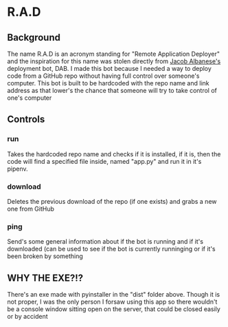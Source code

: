 # R.A.D

## Background
The name R.A.D is an acronym standing for "Remote Application Deployer" and the inspiration for this name was stolen directly from [Jacob Albanese's](https://github.com/Jalbanese1441)
deployment bot, DAB. I made this bot because I needed a way to deploy code from a GitHub repo without having full control over someone's computer. This bot is built to be hardcoded with the repo name and link address as that lower's the chance that someone will try to take control of one's computer

## Controls
### run
Takes the hardcoded repo name and checks if it is installed, if it is, then the code will find a specified file inside, named "app.py" and run it in it's pipenv.
### download 
Deletes the previous download of the repo (if one exists) and grabs a new one from GitHub
### ping
Send's some general information about if the bot is running and if it's downloaded (can be used to see if the bot is currently runninging or if it's been broken by something

## WHY THE EXE?!?
There's an exe made with pyinstaller in the "dist" folder above. Though it is not proper, I was the only person I forsaw using this app so there wouldn't be a console window sitting open on the server, that could be closed easily or by accident
